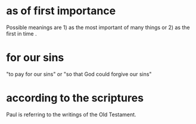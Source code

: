 # as of first importance

Possible meanings are 1) as the most important of many things or 2) as the first in time .

# for our sins

"to pay for our sins" or "so that God could forgive our sins"

# according to the scriptures

Paul is referring to the writings of the Old Testament.

